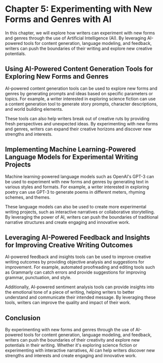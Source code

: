 Chapter 5: Experimenting with New Forms and Genres with AI
==========================================================

In this chapter, we will explore how writers can experiment with new forms and genres through the use of Artificial Intelligence (AI). By leveraging AI-powered tools for content generation, language modeling, and feedback, writers can push the boundaries of their writing and explore new creative potentials.

Using AI-Powered Content Generation Tools for Exploring New Forms and Genres
----------------------------------------------------------------------------

AI-powered content generation tools can be used to explore new forms and genres by generating prompts and ideas based on specific parameters or topics. For example, a writer interested in exploring science fiction can use a content generation tool to generate story prompts, character descriptions, and world building elements.

These tools can also help writers break out of creative ruts by providing fresh perspectives and unexpected ideas. By experimenting with new forms and genres, writers can expand their creative horizons and discover new strengths and interests.

Implementing Machine Learning-Powered Language Models for Experimental Writing Projects
---------------------------------------------------------------------------------------

Machine learning-powered language models such as OpenAI's GPT-3 can be used to experiment with new forms and genres by generating text in various styles and formats. For example, a writer interested in exploring poetry can use GPT-3 to generate poems in different meters, rhyming schemes, and themes.

These language models can also be used to create more experimental writing projects, such as interactive narratives or collaborative storytelling. By leveraging the power of AI, writers can push the boundaries of traditional narrative structures and create engaging and innovative work.

Leveraging AI-Powered Feedback and Insights for Improving Creative Writing Outcomes
-----------------------------------------------------------------------------------

AI-powered feedback and insights tools can be used to improve creative writing outcomes by providing objective analysis and suggestions for improvement. For example, automated proofreading and editing tools such as Grammarly can catch errors and provide suggestions for improving grammar, punctuation, and style.

Additionally, AI-powered sentiment analysis tools can provide insights into the emotional tone of a piece of writing, helping writers to better understand and communicate their intended message. By leveraging these tools, writers can improve the quality and impact of their work.

Conclusion
----------

By experimenting with new forms and genres through the use of AI-powered tools for content generation, language modeling, and feedback, writers can push the boundaries of their creativity and explore new potentials in their writing. Whether it's exploring science fiction or experimenting with interactive narratives, AI can help writers discover new strengths and interests and create engaging and innovative work.
